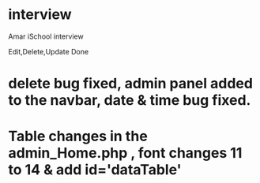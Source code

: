 # interview
Amar iSchool interview

Edit,Delete,Update Done

# delete bug fixed, admin panel added to the navbar, date & time bug fixed.

# Table changes in the admin_Home.php , font changes 11 to 14 & add id='dataTable' 